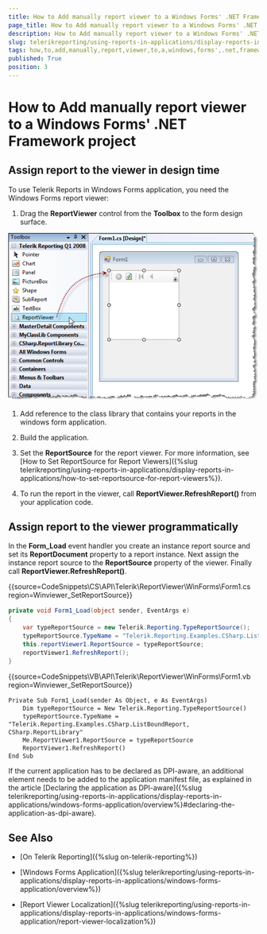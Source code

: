```yaml
---
title: How to Add manually report viewer to a Windows Forms' .NET Framework project
page_title: How to Add manually report viewer to a Windows Forms' .NET Framework project 
description: How to Add manually report viewer to a Windows Forms' .NET Framework project
slug: telerikreporting/using-reports-in-applications/display-reports-in-applications/windows-forms-application/how-to-add-manually-report-viewer-to-a-windows-forms'-.net-framework-project
tags: how,to,add,manually,report,viewer,to,a,windows,forms',.net,framework,project
published: True
position: 3
---
```


# How to Add manually report viewer to a Windows Forms' .NET Framework project

## Assign report to the viewer in design time

To use Telerik Reports in Windows Forms application, you need the Windows Forms report viewer:

1. Drag the __ReportViewer__ control from the __Toolbox__ to the form design surface. 

  ![](images/ReportViewer.png)

1. Add reference to the class library that contains your reports in the windows form application.

1. Build the application.

1. Set the __ReportSource__ for the report viewer. For more information, see [How to Set ReportSource for Report Viewers]({%slug telerikreporting/using-reports-in-applications/display-reports-in-applications/how-to-set-reportsource-for-report-viewers%}).

1. To run the report in the viewer, call __ReportViewer.RefreshReport()__ from your application code. 

## Assign report to the viewer programmatically

In the __Form_Load__ event handler you create an instance report source and set its __ReportDocument__ property to a report instance. Next assign the instance report source to the __ReportSource__ property of the viewer. Finally call __ReportViewer.RefreshReport()__. 

{{source=CodeSnippets\CS\API\Telerik\ReportViewer\WinForms\Form1.cs region=Winviewer_SetReportSource}}
````C#
private void Form1_Load(object sender, EventArgs e)
{
    var typeReportSource = new Telerik.Reporting.TypeReportSource();
    typeReportSource.TypeName = "Telerik.Reporting.Examples.CSharp.ListBoundReport, CSharp.ReportLibrary";
    this.reportViewer1.ReportSource = typeReportSource;
    reportViewer1.RefreshReport();
}
````
{{source=CodeSnippets\VB\API\Telerik\ReportViewer\WinForms\Form1.vb region=Winviewer_SetReportSource}}
````VB
Private Sub Form1_Load(sender As Object, e As EventArgs)
    Dim typeReportSource = New Telerik.Reporting.TypeReportSource()
    typeReportSource.TypeName = "Telerik.Reporting.Examples.CSharp.ListBoundReport, CSharp.ReportLibrary"
    Me.ReportViewer1.ReportSource = typeReportSource
    ReportViewer1.RefreshReport()
End Sub
````

If the current application has to be declared as DPI-aware, an additional element needs to be added to the application manifest file, as explained in the article [Declaring the application as DPI-aware]({%slug telerikreporting/using-reports-in-applications/display-reports-in-applications/windows-forms-application/overview%}#declaring-the-application-as-dpi-aware). 

## See Also

* [On Telerik Reporting]({%slug on-telerik-reporting%})

* [Windows Forms Application]({%slug telerikreporting/using-reports-in-applications/display-reports-in-applications/windows-forms-application/overview%})

* [Report Viewer Localization]({%slug telerikreporting/using-reports-in-applications/display-reports-in-applications/windows-forms-application/report-viewer-localization%})
